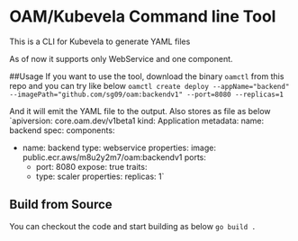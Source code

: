 # OAM/Kubevela Command line Tool

This is a CLI for Kubevela to generate YAML files

As of now it supports only WebService and one component. 

##Usage
If you want to use the tool, download the binary `oamctl` from this repo and you can try like below
`oamctl create deploy --appName="backend" --imagePath="github.com/sg09/oam:backendv1" --port=8080 --replicas=1`

And it will emit the YAML file to the output. Also stores as file as below
`apiversion: core.oam.dev/v1beta1
kind: Application
metadata:
  name: backend
spec:
  components:
  - name: backend
    type: webservice
    properties:
      image: public.ecr.aws/m8u2y2m7/oam:backendv1
      ports:
      - port: 8080
        expose: true
    traits:
    - type: scaler
      properties:
        replicas: 1`
        
## Build from Source

You can checkout the code and start building as below
`go build .`
        
